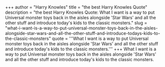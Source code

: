 +++
author = "Harry Knowles"
title = "the best Harry Knowles Quote"
description = "the best Harry Knowles Quote: What I want is a way to put Universal monster toys back in the aisles alongside 'Star Wars' and all the other stuff and introduce today's kids to the classic monsters."
slug = "what-i-want-is-a-way-to-put-universal-monster-toys-back-in-the-aisles-alongside-star-wars-and-all-the-other-stuff-and-introduce-todays-kids-to-the-classic-monsters"
quote = '''What I want is a way to put Universal monster toys back in the aisles alongside 'Star Wars' and all the other stuff and introduce today's kids to the classic monsters.'''
+++
What I want is a way to put Universal monster toys back in the aisles alongside 'Star Wars' and all the other stuff and introduce today's kids to the classic monsters.

